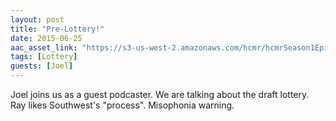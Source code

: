 ```yaml
---
layout: post
title: "Pre-Lottery!"
date: 2015-06-25
aac_asset_link: "https://s3-us-west-2.amazonaws.com/hcmr/hcmrSeason1Episode11.mp3"
tags: [Lottery]
guests: [Joel]
---
```


Joel joins us as a guest podcaster. We are talking about the draft lottery. Ray likes Southwest's "process". Misophonia warning.

